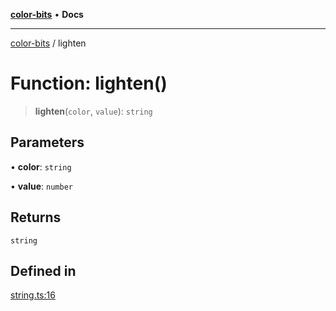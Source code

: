 [**color-bits**](../README.md) • **Docs**

***

[color-bits](../README.md) / lighten

# Function: lighten()

> **lighten**(`color`, `value`): `string`

## Parameters

• **color**: `string`

• **value**: `number`

## Returns

`string`

## Defined in

[string.ts:16](https://github.com/romgrk/color-bits/blob/46654221c2bd18a43f39bdeed108b1969f1dad41/src/string.ts#L16)
